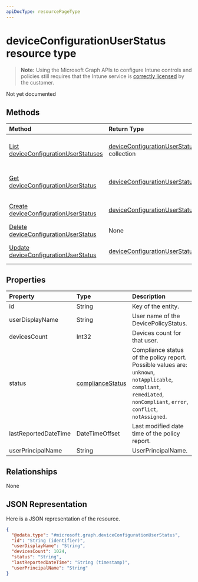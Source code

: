 ```yaml
---
apiDocType: resourcePageType
---
```

# deviceConfigurationUserStatus resource type

> **Note:** Using the Microsoft Graph APIs to configure Intune controls and policies still requires that the Intune service is [correctly licensed](https://go.microsoft.com/fwlink/?linkid=839381) by the customer.

Not yet documented
## Methods
|Method|Return Type|Description|
|:---|:---|:---|
|[List deviceConfigurationUserStatuses](../api/intune_deviceconfig_deviceconfigurationuserstatus_list.md)|[deviceConfigurationUserStatus](../resources/intune_deviceconfig_deviceconfigurationuserstatus.md) collection|List properties and relationships of the [deviceConfigurationUserStatus](../resources/intune_deviceconfig_deviceconfigurationuserstatus.md) objects.|
|[Get deviceConfigurationUserStatus](../api/intune_deviceconfig_deviceconfigurationuserstatus_get.md)|[deviceConfigurationUserStatus](../resources/intune_deviceconfig_deviceconfigurationuserstatus.md)|Read properties and relationships of the [deviceConfigurationUserStatus](../resources/intune_deviceconfig_deviceconfigurationuserstatus.md) object.|
|[Create deviceConfigurationUserStatus](../api/intune_deviceconfig_deviceconfigurationuserstatus_create.md)|[deviceConfigurationUserStatus](../resources/intune_deviceconfig_deviceconfigurationuserstatus.md)|Create a new [deviceConfigurationUserStatus](../resources/intune_deviceconfig_deviceconfigurationuserstatus.md) object.|
|[Delete deviceConfigurationUserStatus](../api/intune_deviceconfig_deviceconfigurationuserstatus_delete.md)|None|Deletes a [deviceConfigurationUserStatus](../resources/intune_deviceconfig_deviceconfigurationuserstatus.md).|
|[Update deviceConfigurationUserStatus](../api/intune_deviceconfig_deviceconfigurationuserstatus_update.md)|[deviceConfigurationUserStatus](../resources/intune_deviceconfig_deviceconfigurationuserstatus.md)|Update the properties of a [deviceConfigurationUserStatus](../resources/intune_deviceconfig_deviceconfigurationuserstatus.md) object.|

## Properties
|Property|Type|Description|
|:---|:---|:---|
|id|String|Key of the entity.|
|userDisplayName|String|User name of the DevicePolicyStatus.|
|devicesCount|Int32|Devices count for that user.|
|status|[complianceStatus](../resources/intune_shared_compliancestatus.md)|Compliance status of the policy report. Possible values are: `unknown`, `notApplicable`, `compliant`, `remediated`, `nonCompliant`, `error`, `conflict`, `notAssigned`.|
|lastReportedDateTime|DateTimeOffset|Last modified date time of the policy report.|
|userPrincipalName|String|UserPrincipalName.|

## Relationships
None
## JSON Representation
Here is a JSON representation of the resource.
<!-- {
  "blockType": "resource",
  "keyProperty": "id",
  "@odata.type": "microsoft.graph.deviceConfigurationUserStatus"
}
-->
``` json
{
  "@odata.type": "#microsoft.graph.deviceConfigurationUserStatus",
  "id": "String (identifier)",
  "userDisplayName": "String",
  "devicesCount": 1024,
  "status": "String",
  "lastReportedDateTime": "String (timestamp)",
  "userPrincipalName": "String"
}
```



